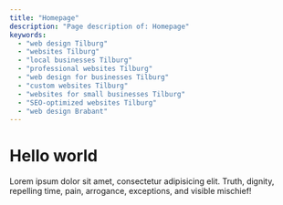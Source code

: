 ```yaml
---
title: "Homepage"
description: "Page description of: Homepage"
keywords:
  - "web design Tilburg"
  - "websites Tilburg"
  - "local businesses Tilburg"
  - "professional websites Tilburg"
  - "web design for businesses Tilburg"
  - "custom websites Tilburg"
  - "websites for small businesses Tilburg"
  - "SEO-optimized websites Tilburg"
  - "web design Brabant"
---
```


# Hello world

Lorem ipsum dolor sit amet, consectetur adipisicing elit. Truth, dignity, repelling time, pain, arrogance, exceptions, and visible mischief!
